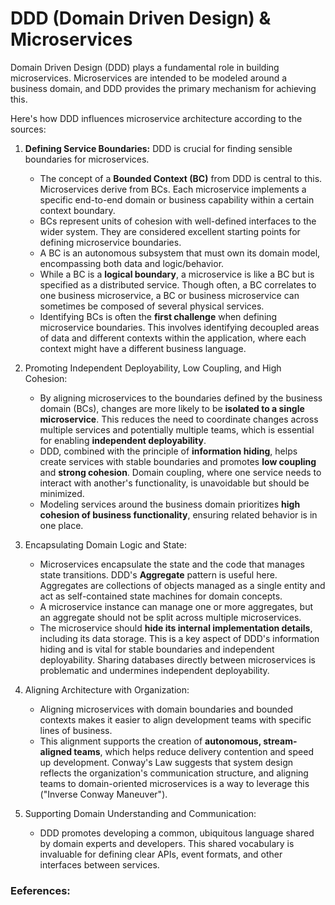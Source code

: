 # DDD (Domain Driven Design) & Microservices

Domain Driven Design (DDD) plays a fundamental role in building microservices. Microservices are intended to be modeled around a business domain, and DDD provides the primary mechanism for achieving this.

Here's how DDD influences microservice architecture according to the sources:
1. **Defining Service Boundaries:** DDD is crucial for finding sensible boundaries for microservices.
   - The concept of a **Bounded Context (BC)** from DDD is central to this. Microservices derive from BCs. Each microservice implements a specific end-to-end domain or business capability within a certain context boundary.
   - BCs represent units of cohesion with well-defined interfaces to the wider system. They are considered excellent starting points for defining microservice boundaries.
   - A BC is an autonomous subsystem that must own its domain model, encompassing both data and logic/behavior.
   - While a BC is a **logical boundary**, a microservice is like a BC but is specified as a distributed service. Though often, a BC correlates to one business microservice, a BC or business microservice can sometimes be composed of several physical services.
   - Identifying BCs is often the **first challenge** when defining microservice boundaries. This involves identifying decoupled areas of data and different contexts within the application, where each context might have a different business language.
  
2. Promoting Independent Deployability, Low Coupling, and High Cohesion:
   - By aligning microservices to the boundaries defined by the business domain (BCs), changes are more likely to be **isolated to a single microservice**. This reduces the need to coordinate changes across multiple services and potentially multiple teams, which is essential for enabling **independent deployability**.
   - DDD, combined with the principle of **information hiding**, helps create services with stable boundaries and promotes **low coupling** and **strong cohesion**. Domain coupling, where one service needs to interact with another's functionality, is unavoidable but should be minimized.
   - Modeling services around the business domain prioritizes **high cohesion of business functionality**, ensuring related behavior is in one place.
  
3. Encapsulating Domain Logic and State:
   - Microservices encapsulate the state and the code that manages state transitions. DDD's **Aggregate** pattern is useful here. Aggregates are collections of objects managed as a single entity and act as self-contained state machines for domain concepts.
   - A microservice instance can manage one or more aggregates, but an aggregate should not be split across multiple microservices.
   - The microservice should **hide its internal implementation details**, including its data storage. This is a key aspect of DDD's information hiding and is vital for stable boundaries and independent deployability. Sharing databases directly between microservices is problematic and undermines independent deployability.
  
4. Aligning Architecture with Organization:
   - Aligning microservices with domain boundaries and bounded contexts makes it easier to align development teams with specific lines of business.
   - This alignment supports the creation of **autonomous, stream-aligned teams**, which helps reduce delivery contention and speed up development. Conway's Law suggests that system design reflects the organization's communication structure, and aligning teams to domain-oriented microservices is a way to leverage this ("Inverse Conway Maneuver").
  
5. Supporting Domain Understanding and Communication:
   - DDD promotes developing a common, ubiquitous language shared by domain experts and developers. This shared vocabulary is invaluable for defining clear APIs, event formats, and other interfaces between services.
  



### Eeferences:
